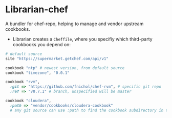 # Librarian-chef
A bundler for chef-repo, helping to manage and vendor upstream cookbooks.
- Librarian creates a `Cheffile`, where you specifiy which third-party cookbooks you depend on:
```ruby
# default source 
site "https://supermarket.getchef.com/api/v1"

cookbook "ntp" # newest version, from default source
cookbook "timezone", "0.0.1"

cookbook "rvm",
  :git => "https://github.com/fnichol/chef-rvm", # specific git repo
  :ref => "v0.7.1" # branch, unspecified will be master

cookbook "cloudera",
  :path => "vendor/cookbooks/cloudera-cookbook" 
  # any git source can use :path to find the cookbook subdirectory in the source repo
```

